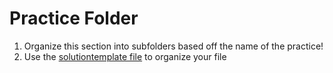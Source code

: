# Practice Folder

1. Organize this section into subfolders based off the name of the practice! 
2. Use the [solutiontemplate file](../solutiontemplate.py) to organize your file
